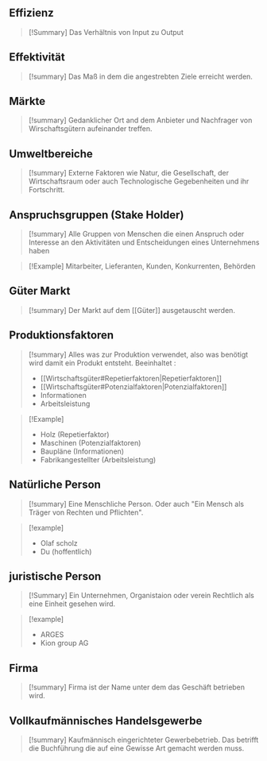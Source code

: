 ## Effizienz

>[!Summary]
>Das Verhältnis von Input zu Output

## Effektivität

>[!summary]
>Das Maß in dem die angestrebten Ziele erreicht werden.

## Märkte 

>[!summary]
>Gedanklicher Ort and dem Anbieter und Nachfrager von Wirschaftsgütern aufeinander treffen.

## Umweltbereiche 

>[!summary]
>Externe Faktoren wie Natur, die Gesellschaft, der Wirtschaftsraum oder auch Technologische Gegebenheiten und ihr Fortschritt.

## Anspruchsgruppen (Stake Holder)

>[!summary]
>Alle Gruppen von Menschen die einen Anspruch oder Interesse an den Aktivitäten und Entscheidungen eines Unternehmens haben

>[!Example]
>Mitarbeiter, Lieferanten, Kunden, Konkurrenten, Behörden

## Güter Markt

>[!summary]
>Der Markt auf dem [[Güter]] ausgetauscht werden.

## Produktionsfaktoren

>[!summary]
>Alles was zur Produktion verwendet, also was benötigt wird damit ein Produkt entsteht.
>Beeinhaltet :
>- [[Wirtschaftsgüter#Repetierfaktoren|Repetierfaktoren]]
>- [[Wirtschaftsgüter#Potenzialfaktoren|Potenzialfaktoren]]
>- Informationen
>- Arbeitsleistung

>[!Example]
>- Holz (Repetierfaktor)
>- Maschinen (Potenzialfaktoren)
>- Baupläne (Informationen)
>- Fabrikangestellter (Arbeitsleistung)

## Natürliche Person

>[!summary]
>Eine Menschliche Person.
>Oder auch "Ein Mensch als Träger von Rechten und Pflichten".

>[!example]
>- Olaf scholz
>- Du (hoffentlich) 

## juristische Person

>[!Summary]
>Ein Unternehmen, Organistaion oder verein Rechtlich als eine Einheit gesehen wird.

>[!example]
>- ARGES
>- Kion group AG

## Firma

>[!summary]
>Firma ist der Name unter dem das  Geschäft betrieben wird.

## Vollkaufmännisches Handelsgewerbe
>[!summary]
>Kaufmännisch eingerichteter Gewerbebetrieb. Das betrifft die Buchführung die auf eine Gewisse Art gemacht werden muss.